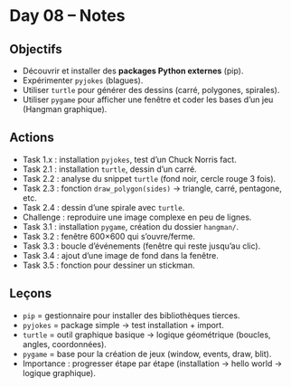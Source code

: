 # Day 08 – Notes

## Objectifs
- Découvrir et installer des **packages Python externes** (pip).
- Expérimenter `pyjokes` (blagues).
- Utiliser `turtle` pour générer des dessins (carré, polygones, spirales).
- Utiliser `pygame` pour afficher une fenêtre et coder les bases d’un jeu (Hangman graphique).

## Actions
- Task 1.x : installation `pyjokes`, test d’un Chuck Norris fact.
- Task 2.1 : installation `turtle`, dessin d’un carré.
- Task 2.2 : analyse du snippet `turtle` (fond noir, cercle rouge 3 fois).
- Task 2.3 : fonction `draw_polygon(sides)` → triangle, carré, pentagone, etc.
- Task 2.4 : dessin d’une spirale avec `turtle`.
- Challenge : reproduire une image complexe en peu de lignes.
- Task 3.1 : installation `pygame`, création du dossier `hangman/`.
- Task 3.2 : fenêtre 600×600 qui s’ouvre/ferme.
- Task 3.3 : boucle d’événements (fenêtre qui reste jusqu’au clic).
- Task 3.4 : ajout d’une image de fond dans la fenêtre.
- Task 3.5 : fonction pour dessiner un stickman.

## Leçons
- `pip` = gestionnaire pour installer des bibliothèques tierces.
- `pyjokes` = package simple → test installation + import.
- `turtle` = outil graphique basique → logique géométrique (boucles, angles, coordonnées).
- `pygame` = base pour la création de jeux (window, events, draw, blit).
- Importance : progresser étape par étape (installation → hello world → logique graphique).